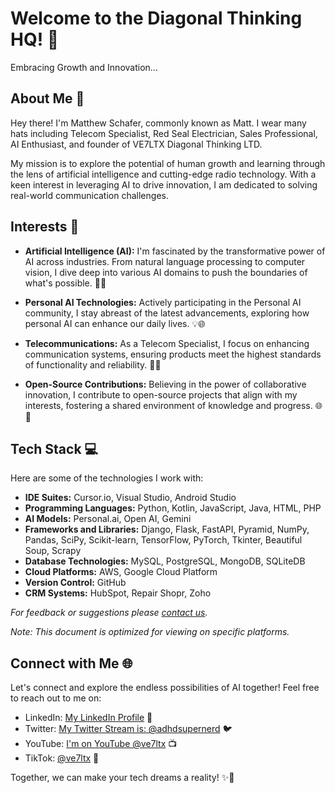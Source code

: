 # Welcome to the Diagonal Thinking HQ! 👋
Embracing Growth and Innovation...

## About Me 🚀
Hey there! I'm Matthew Schafer, commonly known as Matt. I wear many hats including Telecom Specialist, Red Seal Electrician, Sales Professional, AI Enthusiast, and founder of VE7LTX Diagonal Thinking LTD.

My mission is to explore the potential of human growth and learning through the lens of artificial intelligence and cutting-edge radio technology. With a keen interest in leveraging AI to drive innovation, I am dedicated to solving real-world communication challenges. 

## Interests 🌟
- **Artificial Intelligence (AI):** I'm fascinated by the transformative power of AI across industries. From natural language processing to computer vision, I dive deep into various AI domains to push the boundaries of what's possible. 🧠🤖

- **Personal AI Technologies:** Actively participating in the Personal AI community, I stay abreast of the latest advancements, exploring how personal AI can enhance our daily lives. 💡🌐

- **Telecommunications:** As a Telecom Specialist, I focus on enhancing communication systems, ensuring products meet the highest standards of functionality and reliability. 📡📲

- **Open-Source Contributions:** Believing in the power of collaborative innovation, I contribute to open-source projects that align with my interests, fostering a shared environment of knowledge and progress. 🌐🤝

## Tech Stack 💻
Here are some of the technologies I work with:

- **IDE Suites:** Cursor.io, Visual Studio, Android Studio
- **Programming Languages:** Python, Kotlin, JavaScript, Java, HTML, PHP
- **AI Models:** Personal.ai, Open AI, Gemini
- **Frameworks and Libraries:** Django, Flask, FastAPI, Pyramid, NumPy, Pandas, SciPy, Scikit-learn, TensorFlow, PyTorch, Tkinter, Beautiful Soup, Scrapy
- **Database Technologies:** MySQL, PostgreSQL, MongoDB, SQLiteDB
- **Cloud Platforms:** AWS, Google Cloud Platform
- **Version Control:** GitHub
- **CRM Systems:** HubSpot, Repair Shopr, Zoho

*For feedback or suggestions please [contact us](mailto:ms@ve7ltx.cc).*

*Note: This document is optimized for viewing on specific platforms.*

## Connect with Me 🌐
Let's connect and explore the endless possibilities of AI together! Feel free to reach out to me on:

- LinkedIn: [My LinkedIn Profile](https://www.linkedin.com/in/matthew-schafer/) 🔗
- Twitter: [My Twitter Stream is: @adhdsupernerd](https://twitter.com/adhdsupernerd) 🐦
- YouTube: [I'm on YouTube @ve7ltx](https://www.youtube.com/@ve7ltx) 📺
- TikTok: [@ve7ltx](https://www.tiktok.com/@ve7ltx?is_from_webapp=1&sender_device=pc) 🎵
  
Together, we can make your tech dreams a reality! ✨🚀

